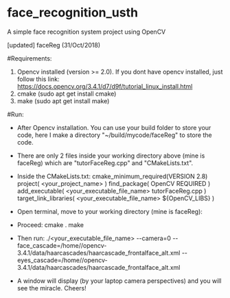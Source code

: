 # face_recognition_usth
A simple face recognition system project using OpenCV

[updated] faceReg (31/Oct/2018)

#Requirements:
1. Opencv installed (version >= 2.0).
If you dont have opencv installed, just follow this link: 
https://docs.opencv.org/3.4.1/d7/d9f/tutorial_linux_install.html
2. cmake (sudo apt get install cmake)
3. make  (sudo apt get install make)

#Run:
- After Opencv installation. You can use your build folder to store your code, here I make a directory "~/build/mycode/faceReg" to store the code.
- There are only 2 files inside your working directory above (mine is faceReg) which are "tutorFaceReg.cpp" and "CMakeLists.txt".
- Inside the CMakeLists.txt:
        cmake_minimum_required(VERSION 2.8)
        project( <your_project_name> )
        find_package( OpenCV REQUIRED )
        add_executable( <your_executable_file_name>  tutorFaceReg.cpp )
        target_link_libraries( <your_executable_file_name> ${OpenCV_LIBS} )
- Open terminal, move to your working directory (mine is faceReg):
- Proceed: 
  cmake .
  make
- Then run:
  ./<your_executable_file_name> --camera=0 --face_cascade=/home/<username>/opencv-3.4.1/data/haarcascades/haarcascade_frontalface_alt.xml 
                                --eyes_cascade=/home/<username>/opencv-3.4.1/data/haarcascades/haarcascade_frontalface_alt.xml

- A window will display (by your laptop camera perspectives) and you will see the miracle. Cheers!
